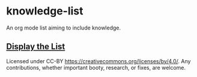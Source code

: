 # knowledge-list

An org mode list aiming to include knowledge.

## [Display the List](knowledge-list.org)

Licensed under CC-BY https://creativecommons.org/licenses/by/4.0/. Any contributions, whether important booty, research, or fixes, are welcome.